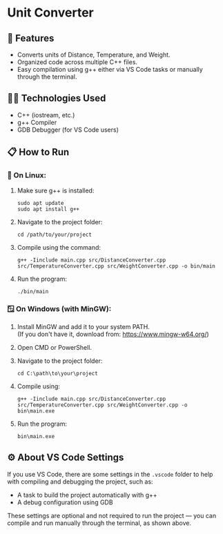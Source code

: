 
# Unit Converter

## 🚀 Features

- Converts units of Distance, Temperature, and Weight.
- Organized code across multiple C++ files.
- Easy compilation using g++ either via VS Code tasks or manually through the terminal.

## 🧑‍💻 Technologies Used

- C++ (iostream, etc.)
- g++ Compiler
- GDB Debugger (for VS Code users)

## 📋 How to Run

### 🐧 On Linux:

1. Make sure g++ is installed:
   ```
   sudo apt update
   sudo apt install g++
   ```

2. Navigate to the project folder:
   ```
   cd /path/to/your/project
   ```

3. Compile using the command:
   ```
   g++ -Iinclude main.cpp src/DistanceConverter.cpp src/TemperatureConverter.cpp src/WeightConverter.cpp -o bin/main
   ```

4. Run the program:
   ```
   ./bin/main
   ```

### 🪟 On Windows (with MinGW):

1. Install MinGW and add it to your system PATH.  
   (If you don't have it, download from: https://www.mingw-w64.org/)

2. Open CMD or PowerShell.

3. Navigate to the project folder:
   ```
   cd C:\path\to\your\project
   ```

4. Compile using:
   ```
   g++ -Iinclude main.cpp src/DistanceConverter.cpp src/TemperatureConverter.cpp src/WeightConverter.cpp -o bin\main.exe
   ```

5. Run the program:
   ```
   bin\main.exe
   ```

## ⚙️ About VS Code Settings

If you use VS Code, there are some settings in the `.vscode` folder to help with compiling and debugging the project, such as:

- A task to build the project automatically with g++
- A debug configuration using GDB

These settings are optional and not required to run the project — you can compile and run manually through the terminal, as shown above.
